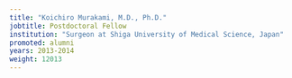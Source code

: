 ```yaml
---
title: "Koichiro Murakami, M.D., Ph.D."
jobtitle: Postdoctoral Fellow
institution: "Surgeon at Shiga University of Medical Science, Japan"
promoted: alumni
years: 2013-2014
weight: 12013
---
```


